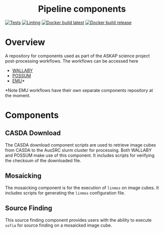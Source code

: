 <h1 align="center">Pipeline components</h1>

[![Tests](https://github.com/AusSRC/WALLABY_components/actions/workflows/tests.yaml/badge.svg)](https://github.com/AusSRC/WALLABY_components/actions/workflows/tests.yaml)
[![Linting](https://github.com/AusSRC/WALLABY_components/actions/workflows/lint.yaml/badge.svg)](https://github.com/AusSRC/WALLABY_components/actions/workflows/lint.yaml)
[![Docker build latest](https://github.com/AusSRC/WALLABY_components/actions/workflows/docker-build-latest.yml/badge.svg)](https://github.com/AusSRC/WALLABY_components/actions/workflows/docker-build-latest.yml)
[![Docker build release](https://github.com/AusSRC/WALLABY_components/actions/workflows/docker-build-release.yml/badge.svg)](https://github.com/AusSRC/WALLABY_components/actions/workflows/docker-build-release.yml)

# Overview

A repository for components used as part of the ASKAP science project post-processing workflows. The workflows can be accessed here

* [WALLABY](https://github.com/AusSRC/WALLABY_workflows)
* [POSSUM](https://github.com/AusSRC/POSSUM_workflows)
* [EMU](https://github.com/ASKAP-EMUCat)* 

*Note EMU workflows have their own separate components repository at the moment.

# Components

## CASDA Download

The CASDA download component scripts are used to retrieve image cubes from CASDA to the AusSRC slurm cluster for processing. Both WALLABY and POSSUM make use of this component. It includes scripts for verifying the checksum of the downloaded file.

## Mosaicking

The mosaicking component is for the execution of `linmos` on image cubes. It includes scripts for generating the `linmos` configuration file.

## Source Finding

This source finding component provides users with the ability to execute `sofia` for source finding on a mosaicked image cube.
